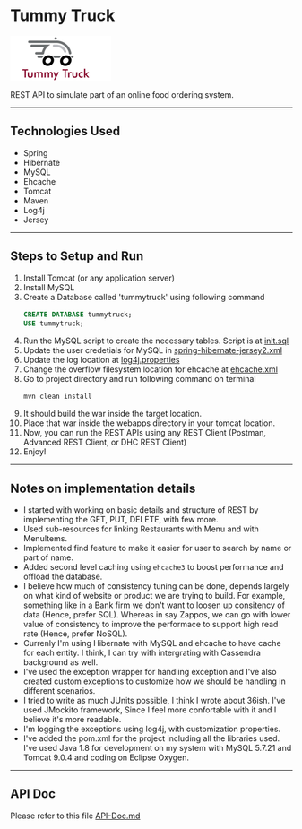 # Tummy Truck
   ![alt text](https://github.com/param17/tummy-truck/blob/master/tummy-truck.png "Tummy Truck Logo")

REST API to simulate part of an online food ordering system.

---

## Technologies Used
* Spring
* Hibernate
* MySQL
* Ehcache
* Tomcat
* Maven
* Log4j
* Jersey

---

## Steps to Setup and Run
1. Install Tomcat (or any application server)
2. Install MySQL
3. Create a Database called 'tummytruck' using following command
    ```sql
    CREATE DATABASE tummytruck;
    USE tummytruck;
    ```
4. Run the MySQL script to create the necessary tables. Script is at [init.sql](../master/src/main/scripts/init.sql)
5. Update the user credetials for MySQL in [spring-hibernate-jersey2.xml](../master/src/main/webapp/WEB-INF/spring-hibernate-jersey2.xml)
6. Update the log location at [log4j.properties](../master/src/main/resources/log4j.properties)
7. Change the overflow filesystem location for ehcache at [ehcache.xml](../master/src/main/resources/ehcache.xml)
8. Go to project directory and run following command on terminal
    ```bash
    mvn clean install
    ```
9. It should build the war inside the target location.
10. Place that war inside the webapps directory in your tomcat location.
11. Now, you can run the REST APIs using any REST Client (Postman, Advanced REST Client, or DHC REST Client)
12. Enjoy!

---

## Notes on implementation details
* I started with working on basic details and structure of REST by implementing the GET, PUT, DELETE, with few more.
* Used sub-resources for linking Restaurants with Menu and with MenuItems.
* Implemented find feature to make it easier for user to search by name or part of name.
* Added second level caching using `ehcache3` to boost performance and offload the database.
* I believe how much of consistency tuning can be done, depends largely on what kind of website or product we are trying to build. For example, something like in a Bank firm we don't want to loosen up consitency of data (Hence, prefer SQL). Whereas in say Zappos, we can go with lower value of consistency to improve the performace to support high read rate (Hence, prefer NoSQL).
* Currenly I'm using Hibernate with MySQL and ehcache to have cache for each entity. I think, I can try with intergrating with Cassendra background as well.
* I've used the exception wrapper for handling exception and I've also created custom exceptions to customize how we should be handling in different scenarios.
* I tried to write as much JUnits possible, I think I wrote about 36ish. I've used JMockito framework, Since I feel more confortable with it and I believe it's more readable.
* I'm logging the exceptions using log4j, with customization properties.
* I've added the pom.xml for the project including all the libraries used. I've used Java 1.8 for development on my system with MySQL 5.7.21 and Tomcat 9.0.4 and coding on Eclipse Oxygen.

---

## API Doc
Please refer to this file [API-Doc.md](../master/API-Doc.md)
